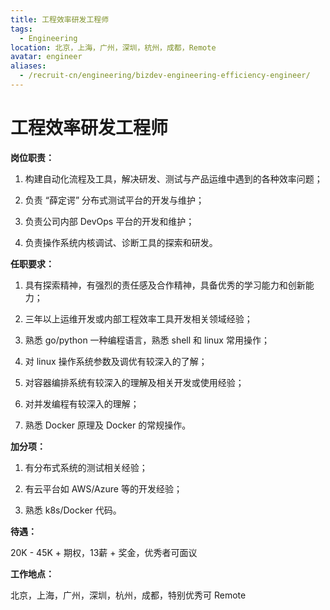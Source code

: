 ```yaml
---
title: 工程效率研发工程师
tags:
  - Engineering
location: 北京，上海，广州，深圳，杭州，成都，Remote
avatar: engineer
aliases:
  - /recruit-cn/engineering/bizdev-engineering-efficiency-engineer/
---
```


# 工程效率研发工程师

**岗位职责：**

1. 构建自动化流程及工具，解决研发、测试与产品运维中遇到的各种效率问题；

2. 负责 “薛定谔” 分布式测试平台的开发与维护；

3. 负责公司内部 DevOps 平台的开发和维护；

4. 负责操作系统内核调试、诊断工具的探索和研发。

**任职要求：**

1. 具有探索精神，有强烈的责任感及合作精神，具备优秀的学习能力和创新能力；

2. 三年以上运维开发或内部工程效率工具开发相关领域经验；

3. 熟悉 go/python 一种编程语言，熟悉 shell 和 linux 常用操作；

4. 对 linux 操作系统参数及调优有较深入的了解；

5. 对容器编排系统有较深入的理解及相关开发或使用经验；

6. 对并发编程有较深入的理解；

7. 熟悉 Docker 原理及 Docker 的常规操作。


**加分项：**

1. 有分布式系统的测试相关经验；

2. 有云平台如 AWS/Azure 等的开发经验；

3. 熟悉 k8s/Docker 代码。

**待遇：**

20K - 45K + 期权，13薪 + 奖金，优秀者可面议

**工作地点：**

北京，上海，广州，深圳，杭州，成都，特别优秀可 Remote
